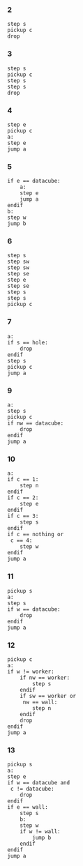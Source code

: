 ### 2
```
step s
pickup c
drop
```

### 3
```
step s
pickup c
step s
step s
drop

```

### 4
```
step e
pickup c
a:
step e
jump a
```

### 5
```
if e == datacube:
	a:
	step e
	jump a
endif
b:
step w
jump b
```

### 6
```
step s
step sw
step sw
step se
step e
step se
step s
step s
pickup c
```

### 7
```
a:
if s == hole:
	drop
endif
step s
pickup c
jump a
```

### 9

```
a:
step s
pickup c
if nw == datacube:
	drop
endif
jump a
```

### 10
```
a:
if c == 1:
	step n
endif
if c == 2:
	step e
endif
if c == 3:
	step s
endif
if c == nothing or
 c == 4:
	step w
endif
jump a

```

### 11
```
pickup s
a:
step s
if w == datacube:
	drop
endif
jump a

```

### 12
```
pickup c
a:
if w != worker:
	if nw == worker:
		step s
	endif
	if sw == worker or
	 nw == wall:
		step n
	endif
	drop
endif
jump a

```

### 13
```
pickup s
a:
step e
if w == datacube and
 c != datacube:
	drop
endif
if e == wall:
	step s
	b:
	step w
	if w != wall:
		jump b
	endif
endif
jump a
```